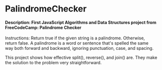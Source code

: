 # PalindromeChecker
#### Description: First JavaScript Algorithms and Data Structures project from FreeCodeCamp: Palindrome Checker
Instructions:
Return true if the given string is a palindrome. Otherwise, return false.
A palindrome is a word or sentence that's spelled the same way both forward and backward, ignoring punctuation, case, and spacing.

This project shows how effective split(), reverse(), and join() are. They make the solution to the problem very straightforward.
